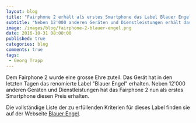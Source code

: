 ```yaml
---
layout: blog
title: "Fairphone 2 erhält als erstes Smartphone das Label Blauer Engel"
subtitle: "Neben 12'000 anderen Geräten und Dienstleistungen erhält das Fairphone 2 als erstes Smartphone das renomierte Label Blauer Engel"
image: /images/blog/fairphone-2-blauer-engel.png
date: 2016-10-31 08:00:00
published: true
categories: blog
comments: true
tags:
 - Georg Trapp
---
```

Dem Fairphone 2 wurde eine grosse Ehre zuteil. Das Gerät hat in den letzten Tagen das renomierte Label "Blauer Engel" erhalten. Neben 12'000 anderen Geräten und Dienstleistungen hat das Fairphone 2 nun als erstes Smartphone diesen Preis erhalten. 

Die vollständige Liste der zu erfüllenden Kriterien für dieses Label finden sie auf der Webseite [Blauer Engel][blauerengel].

[blauerengel]: https://www.blauer-engel.de/de/produktwelt/haushalt-wohnen/mobiltelefone-266